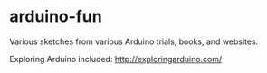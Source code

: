 # arduino-fun

Various sketches from various Arduino trials, books, and websites.

Exploring Arduino included:
http://exploringarduino.com/
